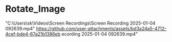 # Rotate_Image
"C:\Users\sk\Videos\Screen Recordings\Screen Recording 2025-01-04 092639.mp4"
https://github.com/user-attachments/assets/bd3a24a5-4712-4cef-bde4-67a21b1386eb ecording 2025-01-04 092639.mp4"
